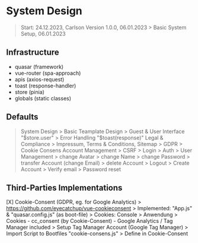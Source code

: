 # System Design
 > Start: 24.12.2023, Carlson
 > Version 1.0.0, 06.01.2023
    > Basic System Setup, 06.01.2023

## Infrastructure
- quasar (framework)
- vue-router (spa-approach)
- apis (axios-request)
- toast (response-handler)
- store (pinia)
- globals (static classes)

## Defaults
 > System Design
    > Basic Teamplate Design
    > Guest & User Interface "$store.user"
    > Error Handling "$toast(response)"
 > Legal & Compliance
    > Impressum, Terms & Conditions, Sitemap
    > GDPR
        > Cookie Consens
 > Account Management
    > CSRF
    > Login
        > Auth
        > User Management
            > change Avatar
            > change Name
            > change Password
            > transfer Account (change Email)
            > delete Account
        > Logout
    > Create Account
        > Verify email
    > Password reset

## Third-Parties Implementations
[X] Cookie-Consent (GDPR, eg. for Google Analytics)
    > https://github.com/eyecatchup/vue-cookieconsent
    > Implemented: "App.js" & "quasar.config.js" (as boot-file)
    > Cookies: Console > Anwendung > Cookies
        - cc_consent (by Cookie-Consent)
        - Google Analytics / Tag Manager included
            > Setup Tag Manager Account (Google Tag Manager)
            > Import Script to Bootfiles "cookie-consens.js"
            > Define in Cookie-Consent
